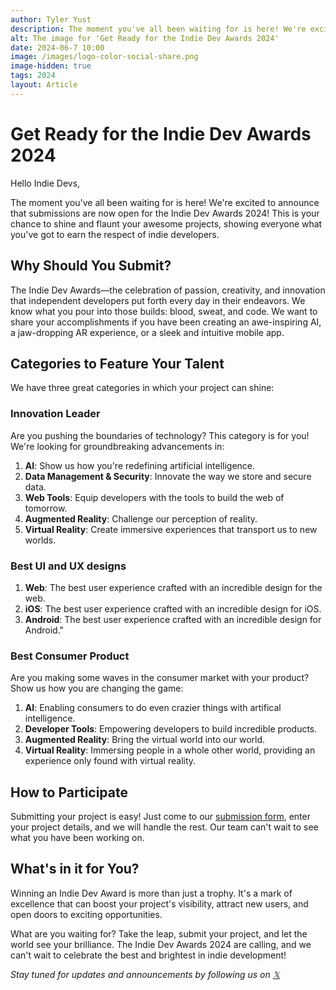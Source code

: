 ```yaml
---
author: Tyler Yust
description: The moment you've all been waiting for is here! We're excited to announce that...
alt: The image for 'Get Ready for the Indie Dev Awards 2024'
date: 2024-06-7 10:00
image: /images/logo-color-social-share.png
image-hidden: true
tags: 2024
layout: Article
---
```


# Get Ready for the Indie Dev Awards 2024

Hello Indie Devs,

The moment you've all been waiting for is here! We're excited to announce that submissions are now open for the Indie Dev Awards 2024! This is your chance to shine and flaunt your awesome projects, showing everyone what you've got to earn the respect of indie developers.

## Why Should You Submit?

The Indie Dev Awards—the celebration of passion, creativity, and innovation that independent developers put forth every day in their endeavors. We know what you pour into those builds: blood, sweat, and code. We want to share your accomplishments if you have been creating an awe-inspiring AI, a jaw-dropping AR experience, or a sleek and intuitive mobile app.

## Categories to Feature Your Talent

We have three great categories in which your project can shine:

### Innovation Leader

Are you pushing the boundaries of technology? This category is for you! We're looking for groundbreaking advancements in:
1. **AI**: Show us how you're redefining artificial intelligence.
2. **Data Management & Security**: Innovate the way we store and secure data.
3. **Web Tools**: Equip developers with the tools to build the web of tomorrow.
4. **Augmented Reality**: Challenge our perception of reality.
5. **Virtual Reality**: Create immersive experiences that transport us to new worlds.

### Best UI and UX designs

1. **Web**: The best user experience crafted with an incredible design for the web.
2. **iOS**: The best user experience crafted with an incredible design for iOS.
3. **Android**: The best user experience crafted with an incredible design for Android."

### Best Consumer Product

Are you making some waves in the consumer market with your product? Show us how you are changing the game:
1. **AI**: Enabling consumers to do even crazier things with artifical intelligence.
2. **Developer Tools**: Empowering developers to build incredible products.
3. **Augmented Reality**: Bring the virtual world into our world.
4. **Virtual Reality**: Immersing people in a whole other world, providing an experience only found with virtual reality.

## How to Participate

Submitting your project is easy! Just come to our [submission form](https://indiedevawards.com/submit), enter your project details, and we will handle the rest. Our team can't wait to see what you have been working on.

## What's in it for You?

Winning an Indie Dev Award is more than just a trophy. It's a mark of excellence that can boost your project's visibility, attract new users, and open doors to exciting opportunities.

What are you waiting for? Take the leap, submit your project, and let the world see your brilliance. The Indie Dev Awards 2024 are calling, and we can't wait to celebrate the best and brightest in indie development!

*Stay tuned for updates and announcements by following us on [𝕏](https://x.com/dev_awards)*
